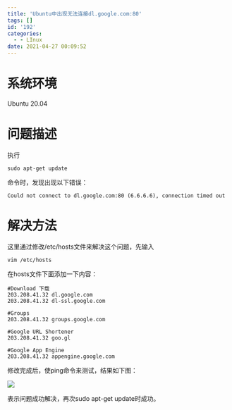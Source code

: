 ```yaml
---
title: 'Ubuntu中出现无法连接dl.google.com:80'
tags: []
id: '192'
categories:
  - - LInux
date: 2021-04-27 00:09:52
---
```


# 系统环境

Ubuntu 20.04

# 问题描述

执行

```
sudo apt-get update
```

命令时，发现出现以下错误：

```
Could not connect to dl.google.com:80 (6.6.6.6), connection timed out
```

# 解决方法

这里通过修改/etc/hosts文件来解决这个问题，先输入

```
vim /etc/hosts
```

在hosts文件下面添加一下内容：

```
#Download 下载 
203.208.41.32 dl.google.com 
203.208.41.32 dl-ssl.google.com

#Groups 
203.208.41.32 groups.google.com

#Google URL Shortener 
203.208.41.32 goo.gl

#Google App Engine 
203.208.41.32 appengine.google.com
```

修改完成后，使ping命令来测试，结果如下图：

![](https://blogjkfff-1302429038.cos.ap-beijing.myqcloud.com/img/pinggoogle.png)

表示问题成功解决，再次sudo apt-get update时成功。